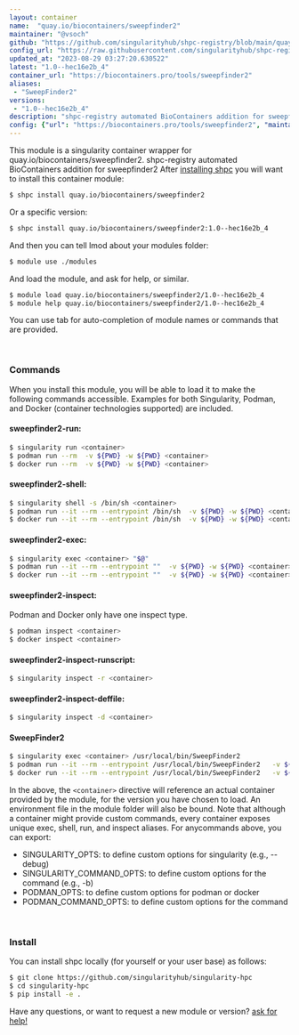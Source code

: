```yaml
---
layout: container
name:  "quay.io/biocontainers/sweepfinder2"
maintainer: "@vsoch"
github: "https://github.com/singularityhub/shpc-registry/blob/main/quay.io/biocontainers/sweepfinder2/container.yaml"
config_url: "https://raw.githubusercontent.com/singularityhub/shpc-registry/main/quay.io/biocontainers/sweepfinder2/container.yaml"
updated_at: "2023-08-29 03:27:20.630522"
latest: "1.0--hec16e2b_4"
container_url: "https://biocontainers.pro/tools/sweepfinder2"
aliases:
 - "SweepFinder2"
versions:
 - "1.0--hec16e2b_4"
description: "shpc-registry automated BioContainers addition for sweepfinder2"
config: {"url": "https://biocontainers.pro/tools/sweepfinder2", "maintainer": "@vsoch", "description": "shpc-registry automated BioContainers addition for sweepfinder2", "latest": {"1.0--hec16e2b_4": "sha256:eb3839af5bed9c07e1955a2cd81127b7119b6ef2f05a1c05dc3e16537492f279"}, "tags": {"1.0--hec16e2b_4": "sha256:eb3839af5bed9c07e1955a2cd81127b7119b6ef2f05a1c05dc3e16537492f279"}, "docker": "quay.io/biocontainers/sweepfinder2", "aliases": {"SweepFinder2": "/usr/local/bin/SweepFinder2"}}
---
```


This module is a singularity container wrapper for quay.io/biocontainers/sweepfinder2.
shpc-registry automated BioContainers addition for sweepfinder2
After [installing shpc](#install) you will want to install this container module:


```bash
$ shpc install quay.io/biocontainers/sweepfinder2
```

Or a specific version:

```bash
$ shpc install quay.io/biocontainers/sweepfinder2:1.0--hec16e2b_4
```

And then you can tell lmod about your modules folder:

```bash
$ module use ./modules
```

And load the module, and ask for help, or similar.

```bash
$ module load quay.io/biocontainers/sweepfinder2/1.0--hec16e2b_4
$ module help quay.io/biocontainers/sweepfinder2/1.0--hec16e2b_4
```

You can use tab for auto-completion of module names or commands that are provided.

<br>

### Commands

When you install this module, you will be able to load it to make the following commands accessible.
Examples for both Singularity, Podman, and Docker (container technologies supported) are included.

#### sweepfinder2-run:

```bash
$ singularity run <container>
$ podman run --rm  -v ${PWD} -w ${PWD} <container>
$ docker run --rm  -v ${PWD} -w ${PWD} <container>
```

#### sweepfinder2-shell:

```bash
$ singularity shell -s /bin/sh <container>
$ podman run --it --rm --entrypoint /bin/sh  -v ${PWD} -w ${PWD} <container>
$ docker run --it --rm --entrypoint /bin/sh  -v ${PWD} -w ${PWD} <container>
```

#### sweepfinder2-exec:

```bash
$ singularity exec <container> "$@"
$ podman run --it --rm --entrypoint ""  -v ${PWD} -w ${PWD} <container> "$@"
$ docker run --it --rm --entrypoint ""  -v ${PWD} -w ${PWD} <container> "$@"
```

#### sweepfinder2-inspect:

Podman and Docker only have one inspect type.

```bash
$ podman inspect <container>
$ docker inspect <container>
```

#### sweepfinder2-inspect-runscript:

```bash
$ singularity inspect -r <container>
```

#### sweepfinder2-inspect-deffile:

```bash
$ singularity inspect -d <container>
```


#### SweepFinder2

```bash
$ singularity exec <container> /usr/local/bin/SweepFinder2
$ podman run --it --rm --entrypoint /usr/local/bin/SweepFinder2   -v ${PWD} -w ${PWD} <container> -c " $@"
$ docker run --it --rm --entrypoint /usr/local/bin/SweepFinder2   -v ${PWD} -w ${PWD} <container> -c " $@"
```



In the above, the `<container>` directive will reference an actual container provided
by the module, for the version you have chosen to load. An environment file in the
module folder will also be bound. Note that although a container
might provide custom commands, every container exposes unique exec, shell, run, and
inspect aliases. For anycommands above, you can export:

 - SINGULARITY_OPTS: to define custom options for singularity (e.g., --debug)
 - SINGULARITY_COMMAND_OPTS: to define custom options for the command (e.g., -b)
 - PODMAN_OPTS: to define custom options for podman or docker
 - PODMAN_COMMAND_OPTS: to define custom options for the command

<br>

### Install

You can install shpc locally (for yourself or your user base) as follows:

```bash
$ git clone https://github.com/singularityhub/singularity-hpc
$ cd singularity-hpc
$ pip install -e .
```

Have any questions, or want to request a new module or version? [ask for help!](https://github.com/singularityhub/singularity-hpc/issues)
